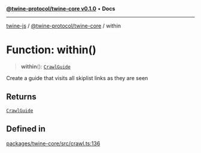 [**@twine-protocol/twine-core v0.1.0**](../index.md) • **Docs**

***

[twine-js](../../../index.md) / [@twine-protocol/twine-core](../index.md) / within

# Function: within()

> **within**(): [`CrawlGuide`](../type-aliases/CrawlGuide.md)

Create a guide that visits all skiplist links as they are seen

## Returns

[`CrawlGuide`](../type-aliases/CrawlGuide.md)

## Defined in

[packages/twine-core/src/crawl.ts:136](https://github.com/twine-protocol/twine-js/blob/fb5041c7a2da4a796f653066248604ca1c5dccc6/packages/twine-core/src/crawl.ts#L136)
